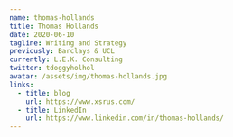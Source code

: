 ```yaml
---
name: thomas-hollands
title: Thomas Hollands
date: 2020-06-10
tagline: Writing and Strategy
previously: Barclays & UCL
currently: L.E.K. Consulting
twitter: tdoggyholhol
avatar: /assets/img/thomas-hollands.jpg
links:
  - title: blog
    url: https://www.xsrus.com/
  - title: LinkedIn
    url: https://www.linkedin.com/in/thomas-hollands/
---
```

